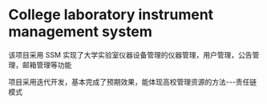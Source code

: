 # College laboratory instrument management system
该项目采用 SSM 实现了大学实验室仪器设备管理的仪器管理，用户管理，公告管理，邮箱管理等功能

项目采用迭代开发，基本完成了预期效果，能体现高校管理资源的方法---责任链模式
